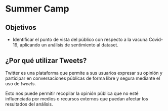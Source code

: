 # Summer Camp

## Objetivos

*  Identificar el punto de vista del público con respecto a la vacuna Covid-19, aplicando un análisis de sentimiento al dataset.


## ¿Por qué utilizar Tweets?

Twitter es una plataforma que permite a sus usuarios expresar su opinión y participar en conversaciones públicas de forma libre y segura mediante el uso de *tweets*.

Esto nos puede permitir recopilar la opinión pública que no esté influenciada por medios o recursos externos que puedan afectar los resultados del análisis.
